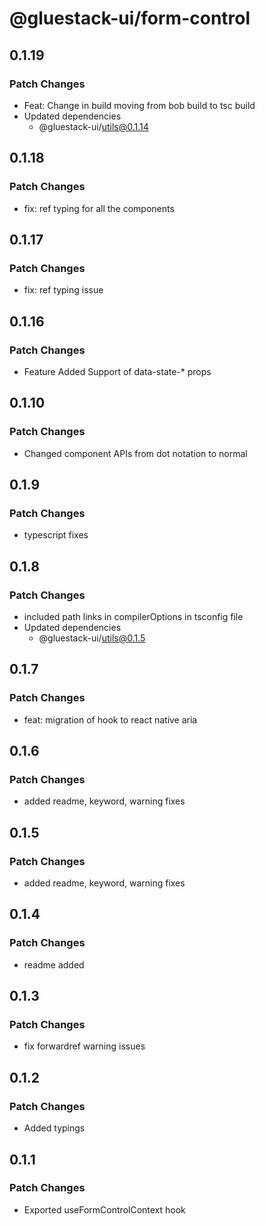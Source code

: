 # @gluestack-ui/form-control

## 0.1.19

### Patch Changes

- Feat: Change in build moving from bob build to tsc build
- Updated dependencies
  - @gluestack-ui/utils@0.1.14

## 0.1.18

### Patch Changes

- fix: ref typing for all the components

## 0.1.17

### Patch Changes

- fix: ref typing issue

## 0.1.16

### Patch Changes

- Feature
  Added Support of data-state-\* props

## 0.1.10

### Patch Changes

- Changed component APIs from dot notation to normal

## 0.1.9

### Patch Changes

- typescript fixes

## 0.1.8

### Patch Changes

- included path links in compilerOptions in tsconfig file
- Updated dependencies
  - @gluestack-ui/utils@0.1.5

## 0.1.7

### Patch Changes

- feat: migration of hook to react native aria

## 0.1.6

### Patch Changes

- added readme, keyword, warning fixes

## 0.1.5

### Patch Changes

- added readme, keyword, warning fixes

## 0.1.4

### Patch Changes

- readme added

## 0.1.3

### Patch Changes

- fix forwardref warning issues

## 0.1.2

### Patch Changes

- Added typings

## 0.1.1

### Patch Changes

- Exported useFormControlContext hook
